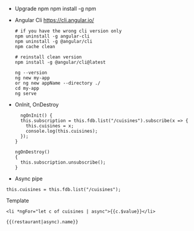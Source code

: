 - Upgrade npm 
  npm install -g npm 

- Angular Cli
  https://cli.angular.io/
  ```
  # if you have the wrong cli version only
  npm uninstall -g angular-cli
  npm uninstall -g @angular/cli
  npm cache clean

  # reinstall clean version
  npm install -g @angular/cli@latest

  ng --version
  ng new my-app  
  or ng new appName --directory ./
  cd my-app
  ng serve
  ```
- OnInit, OnDestroy
  ```
    ngOnInit() {
    this.subscription = this.fdb.list("/cuisines").subscribe(x => {
      this.cuisines = x;
      console.log(this.cuisines);
    });
  }

  ngOnDestroy()
  {
    this.subscription.unsubscribe();
  }
  ```

- Async pipe
```
this.cuisines = this.fdb.list("/cuisines");
```
Template
```
<li *ngFor="let c of cuisines | async">{{c.$value}}</li>

{{(restaurant|async).name}}
```
